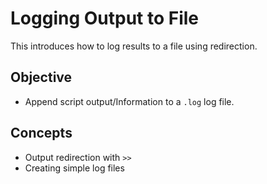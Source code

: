 # Logging Output to File
This introduces how to log results to a file using redirection.

## Objective
- Append script output/Information to a `.log` log file.

## Concepts
- Output redirection with `>>`
- Creating simple log files